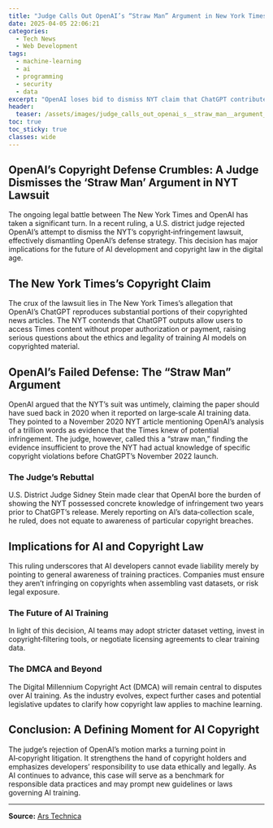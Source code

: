 ```yaml
---
title: "Judge Calls Out OpenAI’s “Straw Man” Argument in New York Times Copyright Suit"
date: 2025-04-05 22:06:21
categories:
  - Tech News
  - Web Development
tags:
  - machine-learning
  - ai
  - programming
  - security
  - data
excerpt: "OpenAI loses bid to dismiss NYT claim that ChatGPT contributes to users’ infringement."
header:
  teaser: /assets/images/judge_calls_out_openai_s__straw_man__argument_in_n_20250405220620.jpg
toc: true
toc_sticky: true
classes: wide
---
```


## OpenAI’s Copyright Defense Crumbles: A Judge Dismisses the ‘Straw Man’ Argument in NYT Lawsuit

The ongoing legal battle between The New York Times and OpenAI has taken a significant turn. In a recent ruling, a U.S. district judge rejected OpenAI’s attempt to dismiss the NYT’s copyright‑infringement lawsuit, effectively dismantling OpenAI’s defense strategy. This decision has major implications for the future of AI development and copyright law in the digital age.

## The New York Times’s Copyright Claim

The crux of the lawsuit lies in The New York Times’s allegation that OpenAI’s ChatGPT reproduces substantial portions of their copyrighted news articles. The NYT contends that ChatGPT outputs allow users to access Times content without proper authorization or payment, raising serious questions about the ethics and legality of training AI models on copyrighted material.

## OpenAI’s Failed Defense: The “Straw Man” Argument

OpenAI argued that the NYT’s suit was untimely, claiming the paper should have sued back in 2020 when it reported on large‑scale AI training data. They pointed to a November 2020 NYT article mentioning OpenAI’s analysis of a trillion words as evidence that the Times knew of potential infringement. The judge, however, called this a “straw man,” finding the evidence insufficient to prove the NYT had actual knowledge of specific copyright violations before ChatGPT’s November 2022 launch.

### The Judge’s Rebuttal

U.S. District Judge Sidney Stein made clear that OpenAI bore the burden of showing the NYT possessed concrete knowledge of infringement two years prior to ChatGPT’s release. Merely reporting on AI’s data‑collection scale, he ruled, does not equate to awareness of particular copyright breaches.

## Implications for AI and Copyright Law

This ruling underscores that AI developers cannot evade liability merely by pointing to general awareness of training practices. Companies must ensure they aren’t infringing on copyrights when assembling vast datasets, or risk legal exposure.

### The Future of AI Training

In light of this decision, AI teams may adopt stricter dataset vetting, invest in copyright‑filtering tools, or negotiate licensing agreements to clear training data.

### The DMCA and Beyond

The Digital Millennium Copyright Act (DMCA) will remain central to disputes over AI training. As the industry evolves, expect further cases and potential legislative updates to clarify how copyright law applies to machine learning.

## Conclusion: A Defining Moment for AI Copyright

The judge’s rejection of OpenAI’s motion marks a turning point in AI‑copyright litigation. It strengthens the hand of copyright holders and emphasizes developers’ responsibility to use data ethically and legally. As AI continues to advance, this case will serve as a benchmark for responsible data practices and may prompt new guidelines or laws governing AI training.

---

**Source:** [Ars Technica](https://arstechnica.com/tech-policy/2025/04/judge-doesnt-buy-openai-argument-nyts-own-reporting-weakens-copyright-suit/)  
